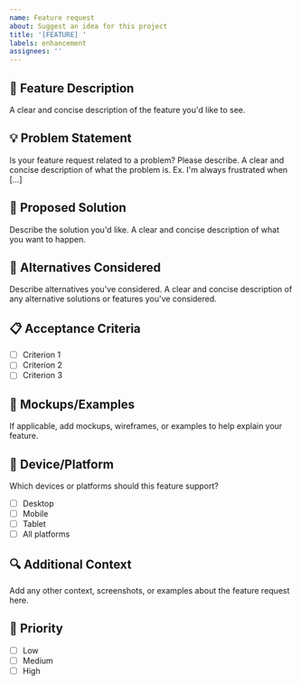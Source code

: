 ```yaml
---
name: Feature request
about: Suggest an idea for this project
title: '[FEATURE] '
labels: enhancement
assignees: ''
---
```


## 🚀 Feature Description
A clear and concise description of the feature you'd like to see.

## 💡 Problem Statement
Is your feature request related to a problem? Please describe.
A clear and concise description of what the problem is. Ex. I'm always frustrated when [...]

## 🎯 Proposed Solution
Describe the solution you'd like.
A clear and concise description of what you want to happen.

## 🔄 Alternatives Considered
Describe alternatives you've considered.
A clear and concise description of any alternative solutions or features you've considered.

## 📋 Acceptance Criteria
- [ ] Criterion 1
- [ ] Criterion 2
- [ ] Criterion 3

## 🎨 Mockups/Examples
If applicable, add mockups, wireframes, or examples to help explain your feature.

## 📱 Device/Platform
Which devices or platforms should this feature support?
- [ ] Desktop
- [ ] Mobile
- [ ] Tablet
- [ ] All platforms

## 🔍 Additional Context
Add any other context, screenshots, or examples about the feature request here.

## 🚨 Priority
- [ ] Low
- [ ] Medium
- [ ] High
